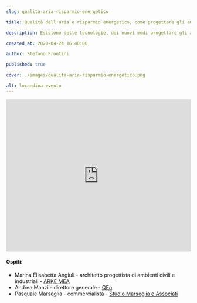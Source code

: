 ```yaml
---
slug: qualita-aria-risparmio-energetico

title: Qualità dell'aria e risparmio energetico, come progettare gli ambienti di lavoro in tempi di coronavirus

description: Esistono delle tecnologie, dei nuovi modi progettare gli ambienti che riducano i consumi energetici e allo stempo migliorino la qualità dell'aria?

created_at: 2020-04-24 16:40:00

author: Stefano Frontini

published: true

cover: ./images/qualita-aria-risparmio-energetico.png

alt: locandina evento
---
```


<p></p>
<iframe title="Qualità dell'aria e risparmio energetico, come progettare gli ambienti di lavoro in tempi di coronavirus" style="object-fit: cover; width:100%; height:415px;" src="https://www.youtube.com/embed/KRgA4s8e9Ps?enablejsapi=1" frameborder="0" allow="accelerometer; autoplay; encrypted-media; gyroscope; picture-in-picture" allowfullscreen></iframe>
<p></p>

#### Ospiti:

- Marina Elisabetta Angiuli - architetto progettista di ambienti civili e industriali - [ARKE MEA](http://www.arke.cloud/)
- Andrea Manzi - direttore generale - [QEn](https://www.qen-qe.com/)
- Pasquale Marseglia - commercialista - [Studio Marseglia e Associati](http://www.studiomarsegliaeassociati.it/)
